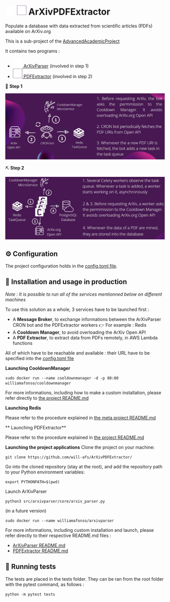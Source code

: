 # <img src="https://github.com/will-afs/AdvancedAcademicProject/blob/main/doc/ArXivParser.png" width="30"> <img src="https://github.com/will-afs/AdvancedAcademicProject/blob/main/doc/PDFExtractor.png" width="30"> ArXivPDFExtractor
Populate a database with data extracted from scientific articles (PDFs) available on ArXiv.org

This is a sub-project of the [AdvancedAcademicProject](https://github.com/will-afs/AdvancedAcademicProject/)

It contains two programs :

- [<img src="https://github.com/will-afs/AdvancedAcademicProject/blob/main/doc/ArXivParser.png" width="30"> ArXivParser](https://github.com/will-afs/ArXivPDFExtractor/src/ArXivParser) (involved in step 1)
- [<img src="https://github.com/will-afs/AdvancedAcademicProject/blob/main/doc/PDFExtractor.png" width="30"> PDFExtractor](https://github.com/will-afs/ArXivPDFExtractor/src/PDFExtractor) (involved in step 2)

🤖 **Step 1**

<img src="https://github.com/will-afs/AdvancedAcademicProject/blob/main/doc/Step%201.JPG" width="700">

⛏️ **Step 2**

<img src="https://github.com/will-afs/AdvancedAcademicProject/blob/main/doc/Step%202.JPG" width="700">

⚙️ Configuration
-----------------
The project configuration holds in the [config.toml file](https://github.com/will-afs/ArXivPDFExtractor/blob/main/settings/config.toml).

🔽 Installation and usage in production
----------------------------------------
*Note : It is possible to run all of the services mentionned below on different machines*

To use this solution as a whole, 3 services have to be launched first :
- A **Message Broker**, to exchange informations between the ArXivParser CRON bot and the PDFExtractor workers 👉 For example : Redis    
- A **Cooldown Manager**, to avoid overloading the ArXiv Open API
- A **PDF Extractor**, to extract data from PDFs remotely, in AWS Lambda functions

All of which have to be reachable and available : their URL have to be specified into the [config.toml file](https://github.com/will-afs/ArXivPDFExtractor/blob/main/settings/config.toml)

**Launching CooldownManager**

    sudo docker run --name cooldownmanager -d -p 80:80 williamafonso/cooldownmanager

For more informations, including how to make a custom installation, please refer directly to [the project README.md](https://github.com/will-afs/CooldownManager)

**Launching Redis**

Please refer to the procedure explained in [the meta project README.md](https://github.com/will-afs/AdvancedAcademicProject/)

** Launching PDFExtractor**

Please refer to the procedure explained in [the project README.md](https://github.com/will-afs/PDFExtractor/)

**Launching the project applications**
Clone the project on your machine:

    git clone https://github.com/will-afs/ArXivPDFExtractor/

Go into the cloned repository (stay at the root), and add the repository path to your Python environment variables:

    export PYTHONPATH=$(pwd)

Launch ArXivParser

    python3 src/arxivparser/core/arxiv_parser.py
   
(in a future version)

    sudo docker run --name williamafonso/arxivparser

For more informations, including custom installation and launch, please refer directly to their respective README.md files :
- [ArXivParser README.md](https://github.com/will-afs/ArXivPDFExtractor/blob/main/src/arxivparser/README.md)
- [PDFExtractor README.md](https://github.com/will-afs/ArXivPDFExtractor/blob/main/src/pdfextractor/README.md)

🧪 Running tests
-----------------
The tests are placed in the tests folder. They can be ran from the root folder with the pytest command, as follows :

    python -m pytest tests
